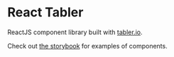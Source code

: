 # React Tabler

ReactJS component library built with [tabler.io](https://tabler.io/).

Check out [the storybook](https://https://gryevns.github.io/react-tabler/) for examples of components.
